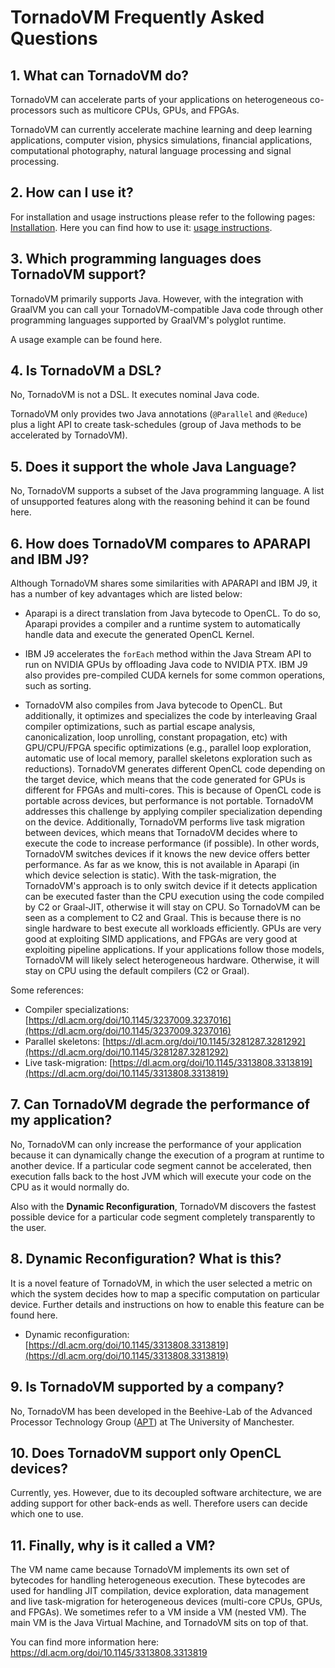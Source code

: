 # TornadoVM Frequently Asked Questions

## 1. What can TornadoVM do?

TornadoVM can accelerate parts of your applications on heterogeneous co-processors such as multicore CPUs, GPUs, and FPGAs.

TornadoVM can currently accelerate machine learning and deep learning applications, computer vision, physics simulations, financial applications, computational photography, natural language processing and signal processing. 


## 2. How can I use it?

For installation and usage instructions please refer to the following pages: [Installation](1_INSTALL.md). 
Here you can find how to use it: [usage instructions](2_EXAMPLES.md).

## 3. Which programming languages does TornadoVM support?

TornadoVM primarily supports Java. However, with the integration with GraalVM you can call your TornadoVM-compatible Java code through other programming languages supported by GraalVM's polyglot runtime.

A usage example can be found here.

## 4. Is TornadoVM a DSL?

No, TornadoVM is not a DSL. It executes nominal Java code. 

TornadoVM only provides two Java annotations (`@Parallel` and `@Reduce`) plus a light API to create task-schedules (group of Java methods to be accelerated by TornadoVM).

## 5. Does it support the whole Java Language?

No, TornadoVM supports a subset of the Java programming language.
A list of unsupported features along with the reasoning behind it can be found here.

## 6. How does TornadoVM compares to APARAPI and IBM J9?

Although TornadoVM shares some similarities with APARAPI and IBM J9, it has a number of key advantages which are listed below:

* Aparapi is a direct translation from Java bytecode to OpenCL. To do so, Aparapi provides a compiler and a runtime system to automatically handle data and execute the generated OpenCL Kernel.

* IBM J9 accelerates the `forEach` method within the Java Stream API to run on NVIDIA GPUs by offloading Java code to NVIDIA PTX. IBM J9 also provides pre-compiled CUDA kernels for some common operations, such as sorting. 

* TornadoVM also compiles from Java bytecode to OpenCL. But additionally, it optimizes and specializes the code by interleaving Graal compiler optimizations, such as partial escape analysis, canonicalization, loop unrolling, constant propagation, etc) with GPU/CPU/FPGA specific optimizations (e.g., parallel loop exploration, automatic use of local memory, parallel skeletons exploration such as reductions). TornadoVM generates different OpenCL code depending on the target device, which means that the code generated for GPUs is different for FPGAs and multi-cores. This is because of OpenCL code is portable across devices, but performance is not portable. TornadoVM addresses this challenge by applying compiler specialization depending on the device.
Additionally, TornadoVM performs live task migration between devices, which means that TornadoVM decides where to execute the code to increase performance (if possible). In other words, TornadoVM switches devices if it knows the new device offers better performance. As far as we know, this is not available in Aparapi (in which device selection is static). With the task-migration, the TornadoVM's approach is to only switch device if it detects application can be executed faster than the CPU execution using the code compiled by C2 or Graal-JIT, otherwise it will stay on CPU. So TornadoVM can be seen as a complement to C2 and Graal. This is because there is no single hardware to best execute all workloads efficiently. GPUs are very good at exploiting SIMD applications, and FPGAs are very good at exploiting pipeline applications. If your applications follow those models, TornadoVM will likely select heterogeneous hardware. Otherwise, it will stay on CPU using the default compilers (C2 or Graal).

Some references:
* Compiler specializations: [https://dl.acm.org/doi/10.1145/3237009.3237016](https://dl.acm.org/doi/10.1145/3237009.3237016)
* Parallel skeletons: [https://dl.acm.org/doi/10.1145/3281287.3281292](https://dl.acm.org/doi/10.1145/3281287.3281292)
* Live task-migration: [https://dl.acm.org/doi/10.1145/3313808.3313819](https://dl.acm.org/doi/10.1145/3313808.3313819)


## 7. Can TornadoVM degrade the performance of my application?

No, TornadoVM can only increase the performance of your application because it can dynamically change the execution of a program at runtime to another device. 
If a particular code segment cannot be accelerated, then execution falls back to the host JVM which will execute your code on the CPU as it would normally do.

Also with the **Dynamic Reconfiguration**, TornadoVM discovers the fastest possible device for a particular code segment completely transparently to the user.

## 8. Dynamic Reconfiguration? What is this?

It is a novel feature of TornadoVM, in which the user selected a metric on which the system decides how to map a specific computation on particular device.
Further details and instructions on how to enable this feature can be found here.

* Dynamic reconfiguration: [https://dl.acm.org/doi/10.1145/3313808.3313819](https://dl.acm.org/doi/10.1145/3313808.3313819)

## 9. Is TornadoVM supported by a company?

No, TornadoVM has been developed in the Beehive-Lab of the Advanced Processor Technology Group ([APT](http://apt.cs.manchester.ac.uk/)) at The University of Manchester. 


## 10. Does TornadoVM support only OpenCL devices?

Currently, yes. However, due to its decoupled software architecture, we are adding support for other back-ends as well. Therefore users can decide which one to use.

## 11. Finally, why is it called a VM?

The VM name came because TornadoVM implements its own set of bytecodes for handling heterogeneous execution. These bytecodes are used for handling JIT compilation, device exploration, data management and live task-migration for heterogeneous devices (multi-core CPUs, GPUs, and FPGAs). We sometimes refer to a VM inside a VM (nested VM). The main VM is the Java Virtual Machine, and TornadoVM sits on top of that.

You can find more information here: https://dl.acm.org/doi/10.1145/3313808.3313819

